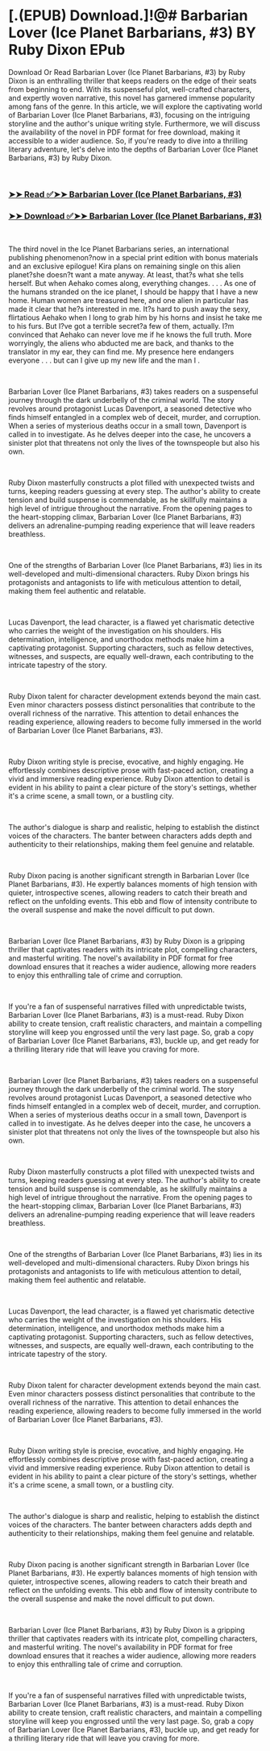 # [.(EPUB) Download.]!@# Barbarian Lover (Ice Planet Barbarians, #3) BY Ruby Dixon EPub

<p>Download Or Read Barbarian Lover (Ice Planet Barbarians, #3) by Ruby Dixon is an enthralling thriller that keeps readers on the edge of their seats from beginning to end. With its suspenseful plot, well-crafted characters, and expertly woven narrative, this novel has garnered immense popularity among fans of the genre. In this article, we will explore the captivating world of Barbarian Lover (Ice Planet Barbarians, #3), focusing on the intriguing storyline and the author's unique writing style. Furthermore, we will discuss the availability of the novel in PDF format for free download, making it accessible to a wider audience. So, if you're ready to dive into a thrilling literary adventure, let's delve into the depths of Barbarian Lover (Ice Planet Barbarians, #3) by Ruby Dixon.</p>
<p>&nbsp;</p>

### [➤➤ Read ✅➤➤ Barbarian Lover (Ice Planet Barbarians, #3)](https://pdfwebsitebooks.blogspot.com/id/60629205)

### [➤➤ Download ✅➤➤ Barbarian Lover (Ice Planet Barbarians, #3)](https://pdfwebsitebooks.blogspot.com/id/60629205)

<p>&nbsp;</p>
<p>The third novel in the Ice Planet Barbarians series, an international publishing phenomenon?now in a special print edition with bonus materials and an exclusive epilogue! Kira plans on remaining single on this alien planet?she doesn?t want a mate anyway. At least, that?s what she tells herself. But when Aehako comes along, everything changes. . . . As one of the humans stranded on the ice planet, I should be happy that I have a new home. Human women are treasured here, and one alien in particular has made it clear that he?s interested in me. It?s hard to push away the sexy, flirtatious Aehako when I long to grab him by his horns and insist he take me to his furs. But I?ve got a terrible secret?a few of them, actually. I?m convinced that Aehako can never love me if he knows the full truth. More worryingly, the aliens who abducted me are back, and thanks to the translator in my ear, they can find me. My presence here endangers everyone . . . but can I give up my new life and the man I .</p>
<p>&nbsp;</p>
<p>Barbarian Lover (Ice Planet Barbarians, #3) takes readers on a suspenseful journey through the dark underbelly of the criminal world. The story revolves around protagonist Lucas Davenport, a seasoned detective who finds himself entangled in a complex web of deceit, murder, and corruption. When a series of mysterious deaths occur in a small town, Davenport is called in to investigate. As he delves deeper into the case, he uncovers a sinister plot that threatens not only the lives of the townspeople but also his own.</p>
<p>&nbsp;</p>
<p>Ruby Dixon masterfully constructs a plot filled with unexpected twists and turns, keeping readers guessing at every step. The author's ability to create tension and build suspense is commendable, as he skillfully maintains a high level of intrigue throughout the narrative. From the opening pages to the heart-stopping climax, Barbarian Lover (Ice Planet Barbarians, #3) delivers an adrenaline-pumping reading experience that will leave readers breathless.</p>
<p>&nbsp;</p>
<p>One of the strengths of Barbarian Lover (Ice Planet Barbarians, #3) lies in its well-developed and multi-dimensional characters. Ruby Dixon brings his protagonists and antagonists to life with meticulous attention to detail, making them feel authentic and relatable.</p>
<p>&nbsp;</p>
<p>Lucas Davenport, the lead character, is a flawed yet charismatic detective who carries the weight of the investigation on his shoulders. His determination, intelligence, and unorthodox methods make him a captivating protagonist. Supporting characters, such as fellow detectives, witnesses, and suspects, are equally well-drawn, each contributing to the intricate tapestry of the story.</p>
<p>&nbsp;</p>
<p>Ruby Dixon talent for character development extends beyond the main cast. Even minor characters possess distinct personalities that contribute to the overall richness of the narrative. This attention to detail enhances the reading experience, allowing readers to become fully immersed in the world of Barbarian Lover (Ice Planet Barbarians, #3).</p>
<p>&nbsp;</p>
<p>Ruby Dixon writing style is precise, evocative, and highly engaging. He effortlessly combines descriptive prose with fast-paced action, creating a vivid and immersive reading experience. Ruby Dixon attention to detail is evident in his ability to paint a clear picture of the story's settings, whether it's a crime scene, a small town, or a bustling city.</p>
<p>&nbsp;</p>
<p>The author's dialogue is sharp and realistic, helping to establish the distinct voices of the characters. The banter between characters adds depth and authenticity to their relationships, making them feel genuine and relatable.</p>
<p>&nbsp;</p>
<p>Ruby Dixon pacing is another significant strength in Barbarian Lover (Ice Planet Barbarians, #3). He expertly balances moments of high tension with quieter, introspective scenes, allowing readers to catch their breath and reflect on the unfolding events. This ebb and flow of intensity contribute to the overall suspense and make the novel difficult to put down.</p>
<p>&nbsp;</p>
<p>Barbarian Lover (Ice Planet Barbarians, #3) by Ruby Dixon is a gripping thriller that captivates readers with its intricate plot, compelling characters, and masterful writing. The novel's availability in PDF format for free download ensures that it reaches a wider audience, allowing more readers to enjoy this enthralling tale of crime and corruption.</p>
<p>&nbsp;</p>
<p>If you're a fan of suspenseful narratives filled with unpredictable twists, Barbarian Lover (Ice Planet Barbarians, #3) is a must-read. Ruby Dixon ability to create tension, craft realistic characters, and maintain a compelling storyline will keep you engrossed until the very last page. So, grab a copy of Barbarian Lover (Ice Planet Barbarians, #3), buckle up, and get ready for a thrilling literary ride that will leave you craving for more.</p>
<p>&nbsp;</p>
<p>Barbarian Lover (Ice Planet Barbarians, #3) takes readers on a suspenseful journey through the dark underbelly of the criminal world. The story revolves around protagonist Lucas Davenport, a seasoned detective who finds himself entangled in a complex web of deceit, murder, and corruption. When a series of mysterious deaths occur in a small town, Davenport is called in to investigate. As he delves deeper into the case, he uncovers a sinister plot that threatens not only the lives of the townspeople but also his own.</p>
<p>&nbsp;</p>
<p>Ruby Dixon masterfully constructs a plot filled with unexpected twists and turns, keeping readers guessing at every step. The author's ability to create tension and build suspense is commendable, as he skillfully maintains a high level of intrigue throughout the narrative. From the opening pages to the heart-stopping climax, Barbarian Lover (Ice Planet Barbarians, #3) delivers an adrenaline-pumping reading experience that will leave readers breathless.</p>
<p>&nbsp;</p>
<p>One of the strengths of Barbarian Lover (Ice Planet Barbarians, #3) lies in its well-developed and multi-dimensional characters. Ruby Dixon brings his protagonists and antagonists to life with meticulous attention to detail, making them feel authentic and relatable.</p>
<p>&nbsp;</p>
<p>Lucas Davenport, the lead character, is a flawed yet charismatic detective who carries the weight of the investigation on his shoulders. His determination, intelligence, and unorthodox methods make him a captivating protagonist. Supporting characters, such as fellow detectives, witnesses, and suspects, are equally well-drawn, each contributing to the intricate tapestry of the story.</p>
<p>&nbsp;</p>
<p>Ruby Dixon talent for character development extends beyond the main cast. Even minor characters possess distinct personalities that contribute to the overall richness of the narrative. This attention to detail enhances the reading experience, allowing readers to become fully immersed in the world of Barbarian Lover (Ice Planet Barbarians, #3).</p>
<p>&nbsp;</p>
<p>Ruby Dixon writing style is precise, evocative, and highly engaging. He effortlessly combines descriptive prose with fast-paced action, creating a vivid and immersive reading experience. Ruby Dixon attention to detail is evident in his ability to paint a clear picture of the story's settings, whether it's a crime scene, a small town, or a bustling city.</p>
<p>&nbsp;</p>
<p>The author's dialogue is sharp and realistic, helping to establish the distinct voices of the characters. The banter between characters adds depth and authenticity to their relationships, making them feel genuine and relatable.</p>
<p>&nbsp;</p>
<p>Ruby Dixon pacing is another significant strength in Barbarian Lover (Ice Planet Barbarians, #3). He expertly balances moments of high tension with quieter, introspective scenes, allowing readers to catch their breath and reflect on the unfolding events. This ebb and flow of intensity contribute to the overall suspense and make the novel difficult to put down.</p>
<p>&nbsp;</p>
<p>Barbarian Lover (Ice Planet Barbarians, #3) by Ruby Dixon is a gripping thriller that captivates readers with its intricate plot, compelling characters, and masterful writing. The novel's availability in PDF format for free download ensures that it reaches a wider audience, allowing more readers to enjoy this enthralling tale of crime and corruption.</p>
<p>&nbsp;</p>
<p>If you're a fan of suspenseful narratives filled with unpredictable twists, Barbarian Lover (Ice Planet Barbarians, #3) is a must-read. Ruby Dixon ability to create tension, craft realistic characters, and maintain a compelling storyline will keep you engrossed until the very last page. So, grab a copy of Barbarian Lover (Ice Planet Barbarians, #3), buckle up, and get ready for a thrilling literary ride that will leave you craving for more.</p>
<p>&nbsp;</p>
